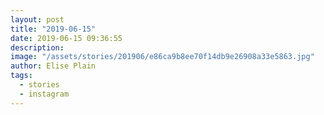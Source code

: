 ```yaml
---
layout: post
title: "2019-06-15"
date: 2019-06-15 09:36:55
description: 
image: "/assets/stories/201906/e86ca9b8ee70f14db9e26908a33e5863.jpg"
author: Elise Plain
tags: 
  - stories
  - instagram
---
```



<p></p>
